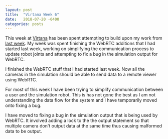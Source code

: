 ```yaml
---
layout: post
title:  "Virtana Week 6"
date:   2018-07-20 -0400
categories: posts
---
```


This week at [Virtana](https://virtanatech.com/) has been spent attempting to build upon my work from [last week](/posts/2018/07/13/Virtana-Week-5.html). My week was spent finishing the WebRTC additions that I had started last week, working on simplifying the communication process to update robot joints and attempting to fix a bug in the simulation output for WebRTC.

I finished the WebRTC stuff that I had started last week. Now all the cameras in the simulation should be able to send data to a remote viewer using WebRTC.

For most of this week I have been trying to simplify communication between a user and the simulation robot. This is has not gone the best as I am not understanding the data flow for the system and I have temporarily moved onto fixing a bug.

I have moved to fixing a bug in the simulation output that is being used by WebRTC. It involved adding a lock to the the output statement so that multiple camera don't output data at the same time thus causing malformed data to be output.
